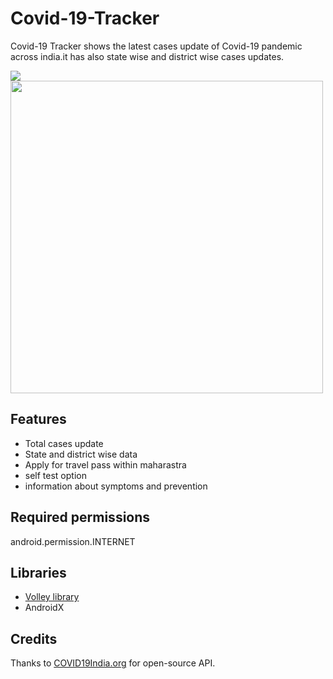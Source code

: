 # Covid-19-Tracker
Covid-19 Tracker shows the latest cases update of Covid-19 pandemic across india.it has also state wise and district wise cases updates.

<img src="https://www.instructables.com/files/deriv/F7Z/OCML/KAJNCEKU/F7ZOCMLKAJNCEKU.LARGE.jpg" > 
<img src="https://www.instructables.com/files/deriv/F73/ZYRB/KAJNCEKV/F73ZYRBKAJNCEKV.LARGE.jpg" width=500 > 

## Features

- Total cases update
- State and district wise data
- Apply for travel pass within maharastra
- self test option
- information about symptoms and prevention
## Required permissions

android.permission.INTERNET
## Libraries
- [Volley library](https://developer.android.com/training/volley)
- AndroidX

## Credits
Thanks to [COVID19India.org](https://github.com/covid19india/api) for open-source API.

